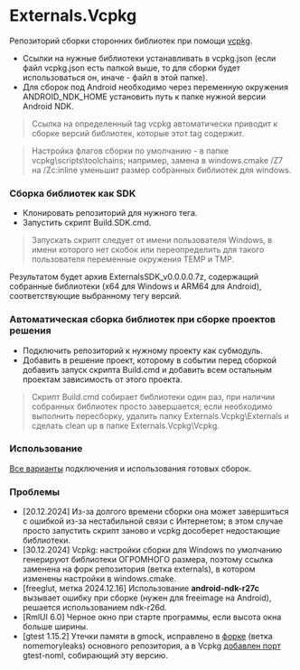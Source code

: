 # Externals.Vcpkg

Репозиторий сборки сторонних библиотек при помощи
[vcpkg](https://github.com/microsoft/vcpkg).

- Ссылки на нужные библиотеки устанавливать в vcpkg.json (если файл vcpkg.json
есть папкой выше, то для сборки будет использоваться он, иначе - файл в этой
папке).
- Для сборок под Android необходимо через переменную окружения
ANDROID_NDK_HOME установить путь к папке нужной версии Android NDK.

> Ссылка на определенный tag vcpkg автоматически приводит к сборке версий
> библиотек, которые этот tag содержит.

> Настройка флагов сборки по умолчанию - в папке vcpkg\scripts\toolchains;
> например, замена в windows.cmake /Z7 на /Zc:inline уменьшит размер
> собранных библиотек для windows.

### Сборка библиотек как SDK

- Клонировать репозиторий для нужного тега.
- Запустить скрипт Build.SDK.cmd.

> Запускать скрипт следует от имени пользователя Windows, в имени которого нет
> скобок или переопределить для такого пользователя переменные окружения TEMP и
> TMP.

Результатом будет архив ExternalsSDK_v0.0.0.0.7z, содержащий собранные
библиотеки (x64 для Windows и ARM64 для Android), соответствующие выбранному
тегу версий.

### Автоматическая сборка библиотек при сборке проектов решения

- Подключить репозиторий к нужному проекту как субмодуль.
- Добавить в решение проект, которому в событии перед сборкой добавить запуск 
скрипта Build.cmd и добавить всем остальным проектам зависимость от этого проекта.

> Скрипт Build.cmd собирает библиотеки один раз, при наличии собранных
> библиотек просто завершается; если необходимо выполнить пересборку, удалить
> папку Externals.Vcpkg\Externals и сделать clean up в папке Externals.Vcpkg\Vcpkg.

### Использование

[Все варианты](https://github.com/Unicornum/Example.Externals.Vcpkg)
подключения и использования готовых сборок.

### Проблемы

- [20.12.2024] Из-за долгого времени сборки она может завершиться с ошибкой
из-за нестабильной связи с Интернетом; в этом случае просто запустить скрипт
заново и vcpkg дособерет недостающие библиотеки.
- [30.12.2024] Vcpkg: настройки сборки для Windows по умолчанию генерируют
библиотеки ОГРОМНОГО размера, поэтому ссылка заменена на форк репозитория
(ветка externals), в котором изменены настройки в windows.cmake.
- [freeglut, метка 2024.12.16] Использование **android-ndk-r27c** вызывает ошибку
при сборке (нужен для freeimage на Android), решается использованием ndk-r26d.
- [RmlUI 6.0] Черное окно при старте программы, если высота окна больше ширины.
- [gtest 1.15.2] Утечки памяти в gmock, исправлено в 
[форке](https://github.com/Unicornum/googletest) (ветка nomemoryleaks) основного
репозитория, а в Vcpkg [добавлен порт](https://learn.microsoft.com/en-us/vcpkg/get_started/get-started-adding-to-registry) 
gtest-noml, собирающий эту версию.
